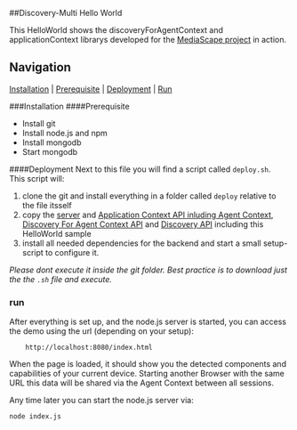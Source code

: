 ##Discovery-Multi Hello World

This HelloWorld shows the discoveryForAgentContext and applicationContext librarys developed for the [MediaScape project](http://mediascapeproject.eu/) in action. 

## Navigation
[Installation][] | [Prerequisite][] | [Deployment][]  | [Run][]

###Installation
####Prerequisite
* Install git
* Install node.js and npm
* Install mongodb
* Start mongodb

####Deployment
Next to this file you will find a script called `deploy.sh`.  
This script will:

1. clone the git and install everything in a folder called `deploy` relative to the file itsself
2. copy the [server](https://github.com/mediascape/application-context/tree/master/Server) and [Application Context API inluding Agent Context](../API), [Discovery For Agent Context API](../API) and [Discovery API](https://github.com/mediascape/discovery-self/tree/master/API) including this HelloWorld sample
3. install all needed dependencies for the backend and start a small setup-script to configure it.

*Please dont execute it inside the git folder. Best practice is to download just the the `.sh` file and execute.*

### run
After everything is set up, and the node.js server is started, you can access the demo using the url (depending on your setup): 
```
    http://localhost:8080/index.html
```
When the page is loaded, it should show you the detected components and capabilities of your current device.
Starting another Browser with the same URL this data will be shared via the Agent Context between all sessions.


Any time later you can start the node.js server via:

```bash
node index.js
```

[Installation]: #installation
[Prerequisite]: #prerequisite
[Deployment]: #deployment
[Run]: #run

